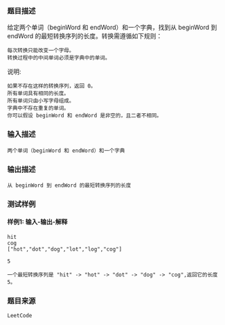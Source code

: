 ### 题目描述

给定两个单词（beginWord 和 endWord）和一个字典，找到从 beginWord 到 endWord 的最短转换序列的长度。转换需遵循如下规则：


	每次转换只能改变一个字母。
	转换过程中的中间单词必须是字典中的单词。


说明:


	如果不存在这样的转换序列，返回 0。
	所有单词具有相同的长度。
	所有单词只由小写字母组成。
	字典中不存在重复的单词。
	你可以假设 beginWord 和 endWord 是非空的，且二者不相同。

### 输入描述

```
两个单词（beginWord 和 endWord）和一个字典
```
### 输出描述

```
从 beginWord 到 endWord 的最短转换序列的长度
```

### 测试样例
#### 样例1: 输入-输出-解释
```
hit
cog
["hot","dot","dog","lot","log","cog"]
```
```
5
```
```
一个最短转换序列是 "hit" -> "hot" -> "dot" -> "dog" -> "cog",返回它的长度 5。
```
### 题目来源  
`LeetCode`